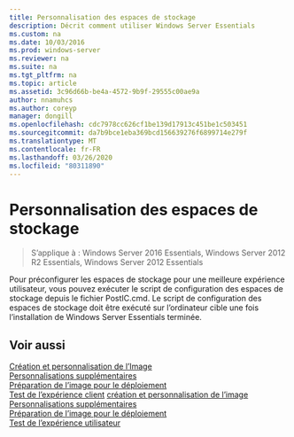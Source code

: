 ```yaml
---
title: Personnalisation des espaces de stockage
description: Décrit comment utiliser Windows Server Essentials
ms.custom: na
ms.date: 10/03/2016
ms.prod: windows-server
ms.reviewer: na
ms.suite: na
ms.tgt_pltfrm: na
ms.topic: article
ms.assetid: 3c96d66b-be4a-4572-9b9f-29555c00ae9a
author: nnamuhcs
ms.author: coreyp
manager: dongill
ms.openlocfilehash: cdc7978cc626cf1be139d17913c451be1c503451
ms.sourcegitcommit: da7b9bce1eba369bcd156639276f6899714e279f
ms.translationtype: MT
ms.contentlocale: fr-FR
ms.lasthandoff: 03/26/2020
ms.locfileid: "80311890"
---
```

# <a name="customize-storage-spaces"></a>Personnalisation des espaces de stockage

>S’applique à : Windows Server 2016 Essentials, Windows Server 2012 R2 Essentials, Windows Server 2012 Essentials

Pour préconfigurer les espaces de stockage pour une meilleure expérience utilisateur, vous pouvez exécuter le script de configuration des espaces de stockage depuis le fichier PostIC.cmd. Le script de configuration des espaces de stockage doit être exécuté sur l’ordinateur cible une fois l’installation de Windows Server Essentials terminée.
  
## <a name="see-also"></a>Voir aussi  

 [Création et personnalisation de l’Image](Creating-and-Customizing-the-Image.md)   
 [Personnalisations supplémentaires](Additional-Customizations.md)   
 [Préparation de l’image pour le déploiement](Preparing-the-Image-for-Deployment.md)   
 [Test de l’expérience client](Testing-the-Customer-Experience.md) [création et personnalisation de l’image](../install/Creating-and-Customizing-the-Image.md)   
 [Personnalisations supplémentaires](../install/Additional-Customizations.md)   
 [Préparation de l’image pour le déploiement](../install/Preparing-the-Image-for-Deployment.md)   
 [Test de l’expérience utilisateur](../install/Testing-the-Customer-Experience.md)

